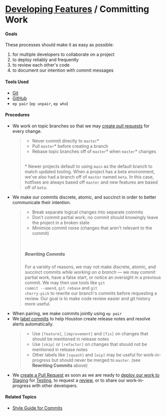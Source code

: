 # [Developing Features](../developing_features.md) / Committing Work

#### Goals

These processes should make it as easy as possible:

 1. for multiple developers to collaborate on a project
 2. to deploy reliably and frequently
 3. to review each other's code
 4. to document our intention with commit messages


#### Tools Used

 - [Git](https://git-scm.com)
 - [GitHub](https://github.com/cph)
 - `ep pair` (`ep unpair`, `ep who`)


#### Procedures

 - We work on topic branches so that we may [create pull requests](pull_requests.md) for every change.
   > - Never commit directly to `master`*
   > - Pull `master`* before creating a branch
   > - Rebase topic branches off of `master`* when `master`* changes
   >
   > <br> &#42; Newer projects default to using `main` as the default branch to match updated tooling. When a project has a beta environment, we've also had a branch off of <code>master</code> named <code>beta</code>. In this case, hotfixes are always based off <code>master</code> and new features are based off of <code>beta</code>.
 - We make our commits discrete, atomic, and succinct in order to better communicate their intention.
   > - Break separate logical changes into separate commits
   > - Don't commit partial work; no commit should knowingly leave the project in a broken state
   > - Minimize commit noise (changes that aren't relevant to the commit)
   >
   > <br> <h5>Rewriting Commits</h5> For a variety of reasons, we may not make discrete, atomic, and succinct commits <em>while working on a branch</em> — we may commit partial work, have a false start, or notice an oversight in a previous commit. We may then use tools like <code>git commit --amend</code>, <code>git rebase</code> and <code>git cherry-pick</code> to rewrite our branch's commits before requesting a review. Our goal is to make code review easier and git history more useful.
 - When pairing, we make commits jointly using `ep pair`
 - We [label commits](https://github.com/cph/style-guides#commits) to help Houston create release notes and resolve alerts automatically.
   > - Use `[feature]`, `[improvement]` and `[fix]` on changes that should be mentioned in release notes
   > - Use `[skip]` or `[refactor]` on changes that should not be mentioned in release notes
   > - Other labels like `[squash]` and `[wip]` may be useful for work-in-progress but should never be merged to `master`. (see <strong>Rewriting Commits</strong> above)
 - We [create a Pull Request](pull_requests.md) as soon as we are ready to [deploy our work to Staging](../deploying_changes/staging.md) for [Testing](../deploying_changes/testing.md), to request a [review](../deploying_changes/code_review.md), or to share our work-in-progress with other developers.


 #### Related Topics

  - [Style Guide for Commits](https://github.com/cph/style-guides#commits)

